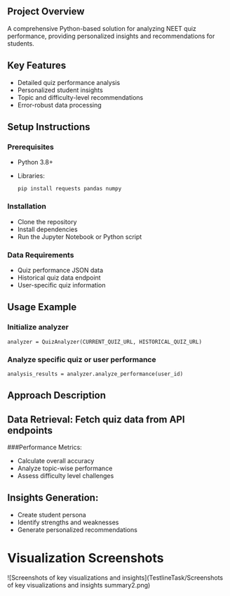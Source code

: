 ## Project Overview
A comprehensive Python-based solution for analyzing NEET quiz performance, providing personalized insights and recommendations for students.

## Key Features
- Detailed quiz performance analysis
- Personalized student insights
- Topic and difficulty-level recommendations
- Error-robust data processing

## Setup Instructions

### Prerequisites
- Python 3.8+
- Libraries:

  ```pip install requests pandas numpy```

### Installation
- Clone the repository
- Install dependencies
- Run the Jupyter Notebook or Python script

### Data Requirements

- Quiz performance JSON data
- Historical quiz data endpoint
- User-specific quiz information

 ## Usage Example
 
### Initialize analyzer
```analyzer = QuizAnalyzer(CURRENT_QUIZ_URL, HISTORICAL_QUIZ_URL)```

### Analyze specific quiz or user performance
```analysis_results = analyzer.analyze_performance(user_id)```

## Approach Description

## Data Retrieval: Fetch quiz data from API endpoints
###Performance Metrics:
- Calculate overall accuracy
- Analyze topic-wise performance
- Assess difficulty level challenges

## Insights Generation:

- Create student persona
- Identify strengths and weaknesses
- Generate personalized recommendations

# Visualization Screenshots

![Screenshots of key visualizations and insights](TestlineTask/Screenshots of key visualizations and insights summary2.png)
